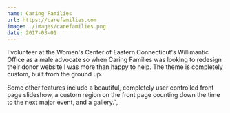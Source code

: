 ```yaml
---
name: Caring Families
url: https://carefamilies.com
image: ./images/carefamilies.png
date: 2017-03-01
---
```


I volunteer at the Women's Center of Eastern Connecticut's Willimantic Office as a male advocate so when Caring Families was looking to redesign their donor website I was more than happy to help. The theme is completely custom, built from the ground up.

Some other features include a beautiful, completely user controlled front page slideshow, a custom region on the front page counting down the time to the next major event, and a gallery.`,
